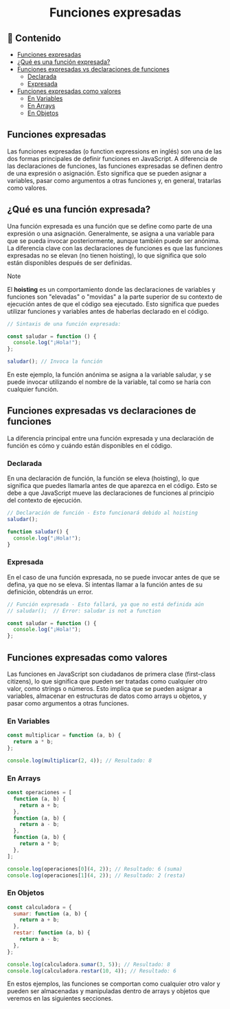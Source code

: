 <h1 align='center'>Funciones expresadas</h1>

<h2>📑 Contenido</h2>

- [Funciones expresadas](#funciones-expresadas)
- [¿Qué es una función expresada?](#qué-es-una-función-expresada)
- [Funciones expresadas vs declaraciones de funciones](#funciones-expresadas-vs-declaraciones-de-funciones)
  - [Declarada](#declarada)
  - [Expresada](#expresada)
- [Funciones expresadas como valores](#funciones-expresadas-como-valores)
  - [En Variables](#en-variables)
  - [En Arrays](#en-arrays)
  - [En Objetos](#en-objetos)

## Funciones expresadas

Las funciones expresadas (o function expressions en inglés) son una de las dos formas principales de definir funciones en JavaScript. A diferencia de las declaraciones de funciones, las funciones expresadas se definen dentro de una expresión o asignación. Esto significa que se pueden asignar a variables, pasar como argumentos a otras funciones y, en general, tratarlas como valores.

## ¿Qué es una función expresada?

Una función expresada es una función que se define como parte de una expresión o una asignación. Generalmente, se asigna a una variable para que se pueda invocar posteriormente, aunque también puede ser anónima. La diferencia clave con las declaraciones de funciones es que las funciones expresadas no se elevan (no tienen hoisting), lo que significa que solo están disponibles después de ser definidas.

> [!NOTE]
> El **hoisting** es un comportamiento donde las declaraciones de variables y funciones son "elevadas" o "movidas" a la parte superior de su contexto de ejecución antes de que el código sea ejecutado. Esto significa que puedes utilizar funciones y variables antes de haberlas declarado en el código.

```js
// Sintaxis de una función expresada:

const saludar = function () {
  console.log("¡Hola!");
};

saludar(); // Invoca la función
```

En este ejemplo, la función anónima se asigna a la variable saludar, y se puede invocar utilizando el nombre de la variable, tal como se haría con cualquier función.

## Funciones expresadas vs declaraciones de funciones

La diferencia principal entre una función expresada y una declaración de función es cómo y cuándo están disponibles en el código.

### Declarada

En una declaración de función, la función se eleva (hoisting), lo que significa que puedes llamarla antes de que aparezca en el código. Esto se debe a que JavaScript mueve las declaraciones de funciones al principio del contexto de ejecución.

```js
// Declaración de función - Esto funcionará debido al hoisting
saludar();

function saludar() {
  console.log("¡Hola!");
}
```

### Expresada

En el caso de una función expresada, no se puede invocar antes de que se defina, ya que no se eleva. Si intentas llamar a la función antes de su definición, obtendrás un error.

```js
// Función expresada - Esto fallará, ya que no está definida aún
// saludar();  // Error: saludar is not a function

const saludar = function () {
  console.log("¡Hola!");
};
```

## Funciones expresadas como valores

Las funciones en JavaScript son ciudadanos de primera clase (first-class citizens), lo que significa que pueden ser tratadas como cualquier otro valor, como strings o números. Esto implica que se pueden asignar a variables, almacenar en estructuras de datos como arrays u objetos, y pasar como argumentos a otras funciones.

### En Variables

```js
const multiplicar = function (a, b) {
  return a * b;
};

console.log(multiplicar(2, 4)); // Resultado: 8
```

### En Arrays

```js
const operaciones = [
  function (a, b) {
    return a + b;
  },
  function (a, b) {
    return a - b;
  },
  function (a, b) {
    return a * b;
  },
];

console.log(operaciones[0](4, 2)); // Resultado: 6 (suma)
console.log(operaciones[1](4, 2)); // Resultado: 2 (resta)
```

### En Objetos

```js
const calculadora = {
  sumar: function (a, b) {
    return a + b;
  },
  restar: function (a, b) {
    return a - b;
  },
};

console.log(calculadora.sumar(3, 5)); // Resultado: 8
console.log(calculadora.restar(10, 4)); // Resultado: 6
```

En estos ejemplos, las funciones se comportan como cualquier otro valor y pueden ser almacenadas y manipuladas dentro de arrays y objetos que veremos en las siguientes secciones.
